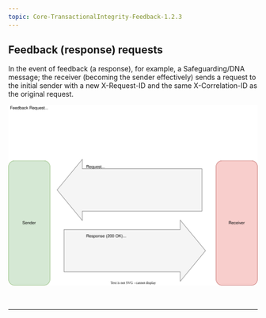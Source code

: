 ```yaml
---
topic: Core-TransactionalIntegrity-Feedback-1.2.3
---
```


## Feedback (response) requests

In the event of feedback (a response), for example, a Safeguarding/DNA message; the receiver (becoming the sender effectively) sends a request to the initial sender with a new X-Request-ID and the same X-Correlation-ID as the original request.

![BaRS FHIR API end-to-end process](https://raw.githubusercontent.com/NHSDigital/NHSDigital-FHIR-BookingAndReferrals/main/BaRS-Images/TransactionIntegrity/Feedback-Request-1.0.0.svg)

<br>
<hr>